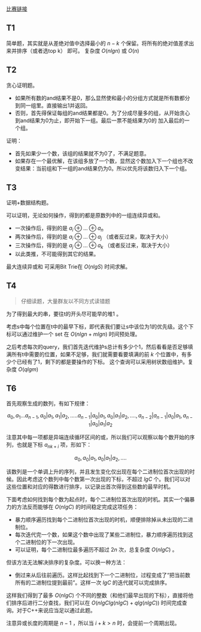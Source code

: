 [比赛链接](https://codeforces.com/contest/1847)

## T1

简单题，其实就是从差绝对值中选择最小的 $n-k$ 个保留。将所有的绝对值差求出来并排序（或者选top k） 即可。 复杂度 $O(nlgn)$ 或 $O(n)$

## T2

贪心证明题。

* 如果所有数的and结果不是0，那么显然使和最小的分组方式就是所有数都分到同一组里。直接输出1并返回。
* 否则，首先得保证每组的and结果都是0。为了分成尽量多的组，从开始贪心到and结果为0为止，即开始下一组。最后一票不能结果为0的 加入最后的一个组。

证明：

* 首先如果少一个数，该组的结果就不为0了，不满足题意。
* 如果存在一个最优解，在该组多放了一个数，显然这个数加入下一个组也不改变结果：当前组和下一组的and结果仍为0。所以优先将该数归入下一个组。

## T3

证明+数据结构题。

可以证明，无论如何操作，得到的都是原数列中的一组连续异或和。

* 一次操作后，得到的是 $a_i\oplus ... \oplus a_n$
* 两次操作后，得到的是 $a_i\oplus ... \oplus a_j$ （或者反过来，取决于大小）
* 三次操作后，得到的是 $a_j\oplus ... \oplus a_k$ （或者反过来，取决于大小）
* 以此类推，不可能得到其它的结果。

最大连续异或和 可采用Bit Trie在 $O(nlgS)$ 时间求解。

## T4

> 仔细读题，大量群友以不同方式读错题

为了得到最大的串，要往t的开头尽可能早的堆1 。

考虑s中每个位置在t中的最早下标，即代表我们要让s中该位为1的优先级。这个下标可以通过维护一个 set 在 $O(nlgn+mlgn)$ 时间预处理。

之后考虑每次的query，我们首先迭代维护s总计有多少个1，然后看看是否足够填满所有t中需要的位置，如果不足够，我们就需要看要填满的前 $k$ 个位置中，有多少个已经有了1，剩下的都是要操作的下标。 这个查询可以采用树状数组维护。复杂度 $O(qlgm)$

## T6

首先观察生成的数列，有如下规律：

$$
a_0, a_1... a_{n-1}, 
a_0|a_1, a_1|a_2, ..... a_{n-1}|a_0|a_1, 
a_0|a_1|a_2, ...., a_{n-2}|a_{n-1}|a_0|a_1, a_{n-1}|a_0|a_1|a_2
$$

注意其中每一项都是异端连续循环区间的或，所以我们可以观察以每个数开始的序列，也就是下标 $a_{nk+i}$ 项，形如下：

$$
a_0, a_0|a_1, a_0|a_1|a_2, ....
$$

该数列是一个单调上升的序列，并且发生变化仅出现在每个二进制位首次出现的时候。因此考虑这个数列中每个数第一次出现的下标，不超过 $lgC$ 个。我们可以对这些位置和对应的得数进行排序，以记录出首次得到这些数的最早时机。

下面考虑如何找到每个数为起点时，每个二进制位首次出现的时机。其实一个偏暴力的方法反而能够在 $O(nlgC)$ 的时间稳定完成这项任务：

* 暴力顺序遍历找到每个二进制位首次出现的时机，顺便排除掉从未出现的二进制位。
* 每次迭代完一个数，如果这个数中出现了某些二进制位，暴力顺序遍历找到这个二进制位的下一次出现。
* 可以证明，每个二进制位最多遍历不超过 $2n$ 次，总复杂度 $O(nlgC)$ 。

但该方法无法解决排序的复杂度。可以换一种方法：

* 倒过来从后往前遍历。这样比起找到下一个二进制位，过程变成了“把当前数所有的二进制位提到最前”。这样一次 $lgC$ 的迭代就可以完成排序。

这样我们得到了最多 $O(nlgC)$ 个不同的整数（和他们最早出现的下标），直接将他们排序后进行二分查找，我们可以在 $O(nlgClg(nlgC) + qlg(nlgC))$ 时间完成查询。对于C++来说应当足以通过此题。

注意异或长度的周期是 $n-1$ ，所以当 $i+k\gt n$ 时，会提前一个周期出现。

